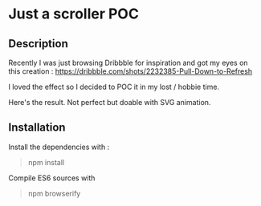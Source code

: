 # Just a scroller POC 

## Description

Recently I was just browsing Dribbble for inspiration and got my eyes on this creation :  https://dribbble.com/shots/2232385-Pull-Down-to-Refresh

I loved the effect so I decided to POC it in my lost / hobbie time.

Here's the result. Not perfect but doable with SVG animation.

## Installation
Install the dependencies with : 
> npm install

Compile ES6 sources with
> npm browserify
